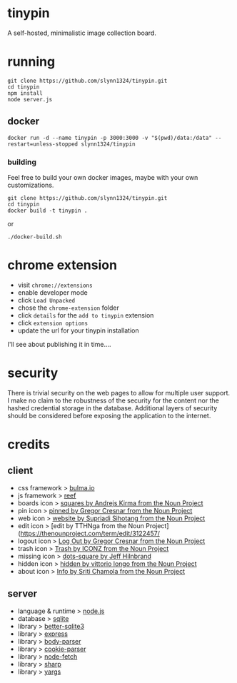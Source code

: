 # tinypin

A self-hosted, minimalistic image collection board.  

# running

```
git clone https://github.com/slynn1324/tinypin.git
cd tinypin
npm install
node server.js
```

## docker
```
docker run -d --name tinypin -p 3000:3000 -v "$(pwd)/data:/data" --restart=unless-stopped slynn1324/tinypin
```

### building
Feel free to build your own docker images, maybe with your own customizations. 

```
git clone https://github.com/slynn1324/tinypin.git
cd tinypin
docker build -t tinypin .
```
or
```
./docker-build.sh
```

# chrome extension

- visit `chrome://extensions`
- enable developer mode
- click `Load Unpacked`
- chose the `chrome-extension` folder
- click `details` for the `add to tinypin` extension
- click `extension options`
- update the url for your tinypin installation

I'll see about publishing it in time.... 

# security

There is trivial security on the web pages to allow for multiple user support.  I make no claim to the robustness of the security for the content nor the hashed credential storage in the database.  Additional layers of security should be considered before exposing the application to the internet.  

# credits

## client

- css framework > [bulma.io](https://www.bulma.io)
- js framework > [reef](https://reefjs.com)
- boards icon > [squares by Andrejs Kirma from the Noun Project](https://thenounproject.com/term/squares/1160031/)
- pin icon > [pinned by Gregor Cresnar from the Noun Project](https://thenounproject.com/term/pinned/1560993/)
- web icon > [website by Supriadi Sihotang from the Noun Project](https://thenounproject.com/term/website/2868662/)
- edit icon > [edit by TTHNga from the Noun Project](https://thenounproject.com/term/edit/3122457/
- logout icon > [Log Out by Gregor Cresnar from the Noun Project](https://thenounproject.com/term/log-out/3556472/)
- trash icon > [Trash by ICONZ from the Noun Project](https://thenounproject.com/term/trash/2449397/)
- missing icon > [dots-square by Jeff Hilnbrand](https://materialdesignicons.com/icon/dots-square)
- hidden icon > [hidden by vittorio longo from the Noun Project](https://thenounproject.com/term/hidden/3543981/)
- about icon > [Info by Sriti Chamola from the Noun Project](https://thenounproject.com/term/info/3495259/)

## server

- language & runtime > [node.js](https://nodejs.org/)
- database > [sqlite](https://www.sqlite.org/index.html)
- library > [better-sqlite3](https://www.npmjs.com/package/better-sqlite3)
- library > [express](https://www.npmjs.com/package/express)
- library > [body-parser](https://www.npmjs.com/package/body-parser)
- library > [cookie-parser](https://www.npmjs.com/package/cookie-parser)
- library > [node-fetch](https://www.npmjs.com/package/node-fetch)
- library > [sharp](https://www.npmjs.com/package/sharp)
- library > [yargs](https://www.npmjs.com/package/yargs)
